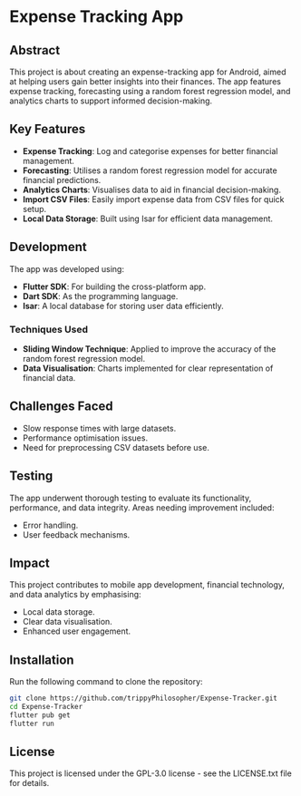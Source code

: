 # Expense Tracking App

## Abstract
This project is about creating an expense-tracking app for Android, aimed at helping users gain better insights into their finances. The app features expense tracking, forecasting using a random forest regression model, and analytics charts to support informed decision-making.

## Key Features
- **Expense Tracking**: Log and categorise expenses for better financial management.
- **Forecasting**: Utilises a random forest regression model for accurate financial predictions.
- **Analytics Charts**: Visualises data to aid in financial decision-making.
- **Import CSV Files**: Easily import expense data from CSV files for quick setup.
- **Local Data Storage**: Built using Isar for efficient data management.

## Development
The app was developed using:
- **Flutter SDK**: For building the cross-platform app.
- **Dart SDK**: As the programming language.
- **Isar**: A local database for storing user data efficiently.

### Techniques Used
- **Sliding Window Technique**: Applied to improve the accuracy of the random forest regression model.
- **Data Visualisation**: Charts implemented for clear representation of financial data.

## Challenges Faced
- Slow response times with large datasets.
- Performance optimisation issues.
- Need for preprocessing CSV datasets before use.

## Testing
The app underwent thorough testing to evaluate its functionality, performance, and data integrity. Areas needing improvement included:
- Error handling.
- User feedback mechanisms.

## Impact
This project contributes to mobile app development, financial technology, and data analytics by emphasising:
- Local data storage.
- Clear data visualisation.
- Enhanced user engagement.

## Installation
Run the following command to clone the repository:
   ```bash
   git clone https://github.com/trippyPhilosopher/Expense-Tracker.git
   cd Expense-Tracker
   flutter pub get
   flutter run
  ```

## License
This project is licensed under the GPL-3.0 license - see the LICENSE.txt file for details.

